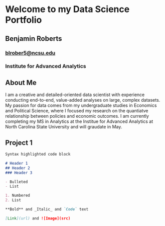 # Welcome to my Data Science Portfolio
## Benjamin Roberts
### blrober5@ncsu.edu
### Institute for Advanced Analytics

## About Me
I am a creative and detailed-oriented data scientist with experience conducting end-to-end, value-added analyses on large, complex datasets. My passion for data comes from my undergraduate studies in Economics and Political Science, where I focused my research on the quantiatve relationship between policies and economic outcomes. I am currently completing my MS in Analytics at the Institue for Advanced Analytics at North Carolina State University and will graudate in May.

## Project 1
```markdown
Syntax highlighted code block

# Header 1
## Header 2
### Header 3

- Bulleted
- List

1. Numbered
2. List

**Bold** and _Italic_ and `Code` text

[Link](url) and ![Image](src)
```

